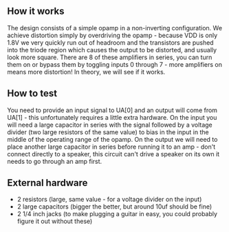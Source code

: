 <!---

This file is used to generate your project datasheet. Please fill in the information below and delete any unused
sections.

You can also include images in this folder and reference them in the markdown. Each image must be less than
512 kb in size, and the combined size of all images must be less than 1 MB.
-->

## How it works

The design consists of a simple opamp in a non-inverting configuration. We achieve distortion simply by overdriving the opamp - because VDD is only 1.8V we very quickly run out of headroom and the transistors are pushed into the triode region which causes the output to be distorted, and usually look more square. There are 8 of these amplifiers in series, you can turn them on or bypass them by toggling inputs 0 through 7 - more amplifiers on means more distortion! In theory, we will see if it works.

## How to test

You need to provide an input signal to UA[0] and an output will come from UA[1] - this unfortunately requires a little extra hardware. On the input you will need a large capacitor in series with the signal followed by a voltage divider (two large resistors of the same value) to bias in the input in the middle of the operating range of the opamp. On the output we will need to place another large capacitor in series before running it to an amp - don't connect directly to a speaker, this circuit can't drive a speaker on its own it needs to go through an amp first.

## External hardware

- 2 resistors (large, same value - for a voltage divider on the input)
- 2 large capacitors (bigger the better, but around 10uf should be fine)
- 2 1/4 inch jacks (to make plugging a guitar in easy, you could probably figure it out without these)
